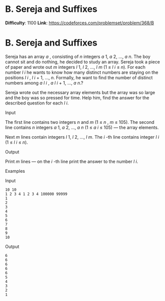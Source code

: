 # B. Sereja and Suffixes 
**Difficulty**: 1100 
**Link**: https://codeforces.com/problemset/problem/368/B

# B. Sereja and Suffixes
Sereja has an array _a_ , consisting of _n_ integers _a_ 1, _a_ 2, ..., _a_
_n_. The boy cannot sit and do nothing, he decided to study an array. Sereja
took a piece of paper and wrote out _m_ integers _l_ 1,  _l_ 2, ...,  _l_ _m_
(1 ≤  _l_ _i_ ≤  _n_). For each number _l_ _i_ he wants to know how many
distinct numbers are staying on the positions _l_ _i_ , _l_ _i_ \+ 1, ...,
_n_. Formally, he want to find the number of distinct numbers among _a_ _l_
_i_ ,  _a_ _l_ _i_ \+ 1, ...,  _a_ _n_.?

Sereja wrote out the necessary array elements but the array was so large and
the boy was so pressed for time. Help him, find the answer for the described
question for each _l_ _i_.

Input

The first line contains two integers _n_ and _m_ (1 ≤  _n_ ,  _m_ ≤ 105). The
second line contains _n_ integers _a_ 1, _a_ 2, ..., _a_ _n_ (1 ≤  _a_ _i_ ≤
105) — the array elements.

Next _m_ lines contain integers _l_ 1,  _l_ 2, ...,  _l_ _m_. The _i_ -th line
contains integer _l_ _i_ (1 ≤  _l_ _i_ ≤  _n_).

Output

Print _m_ lines — on the _i_ -th line print the answer to the number _l_ _i_.

Examples

Input

    
    
    10 10  
    1 2 3 4 1 2 3 4 100000 99999  
    1  
    2  
    3  
    4  
    5  
    6  
    7  
    8  
    9  
    10  
    

Output

    
    
    6  
    6  
    6  
    6  
    6  
    5  
    4  
    3  
    2  
    1  
    

